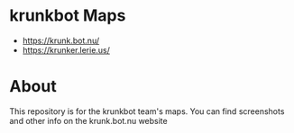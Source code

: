 # krunkbot Maps
- https://krunk.bot.nu/
- https://krunker.lerie.us/

# About
This repository is for the krunkbot team's maps. You can find screenshots and other info on the krunk.bot.nu website
